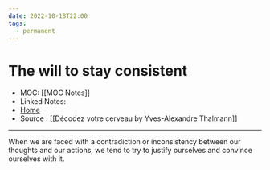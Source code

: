 ```yaml
---
date: 2022-10-18T22:00
tags:
  - permanent
---
```

# The will to stay consistent
- MOC: [[MOC Notes]]
- Linked Notes: 
- [Home](https://misudashi.ga/)
- Source : [[Décodez votre cerveau by Yves-Alexandre Thalmann]]
----------
When we are faced with a contradiction or inconsistency between our thoughts and our actions, we tend to try to justify ourselves and convince ourselves with it.